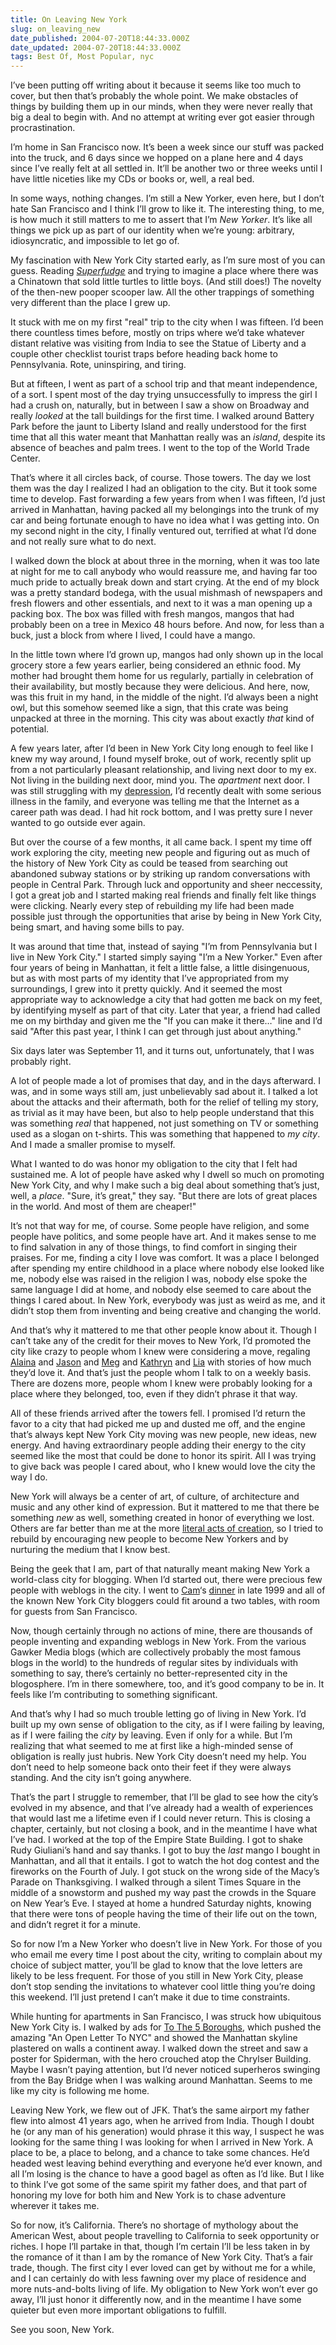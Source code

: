 ```yaml
---
title: On Leaving New York
slug: on_leaving_new
date_published: 2004-07-20T18:44:33.000Z
date_updated: 2004-07-20T18:44:33.000Z
tags: Best Of, Most Popular, nyc
---
```


I’ve been putting off writing about it because it seems like too much to cover, but then that’s probably the whole point. We make obstacles of things by building them up in our minds, when they were never really that big a deal to begin with. And no attempt at writing ever got easier through procrastination.

I’m home in San Francisco now. It’s been a week since our stuff was packed into the truck, and 6 days since we hopped on a plane here and 4 days since I’ve really felt at all settled in. It’ll be another two or three weeks until I have little niceties like my CDs or books or, well, a real bed.

In some ways, nothing changes. I’m still a New Yorker, even here, but I don’t hate San Francisco and I think I’ll grow to like it. The interesting thing, to me, is how much it still matters to me to assert that I’m *New Yorker*. It’s like all things we pick up as part of our identity when we’re young: arbitrary, idiosyncratic, and impossible to let go of.

My fascination with New York City started early, as I’m sure most of you can guess. Reading *[Superfudge](http://www.amazon.com/exec/obidos/ASIN/0440484332/2020-20/ref=nosim)* and trying to imagine a place where there was a Chinatown that sold little turtles to little boys. (And still does!) The novelty of the then-new pooper scooper law. All the other trappings of something very different than the place I grew up.

It stuck with me on my first "real" trip to the city when I was fifteen. I’d been there countless times before, mostly on trips where we’d take whatever distant relative was visiting from India to see the Statue of Liberty and a couple other checklist tourist traps before heading back home to Pennsylvania. Rote, uninspiring, and tiring.

But at fifteen, I went as part of a school trip and that meant independence, of a sort. I spent most of the day trying unsuccessfully to impress the girl I had a crush on, naturally, but in between I saw a show on Broadway and really *looked* at the tall buildings for the first time. I walked around Battery Park before the jaunt to Liberty Island and really understood for the first time that all this water meant that Manhattan really was an *island*, despite its absence of beaches and palm trees. I went to the top of the World Trade Center.

That’s where it all circles back, of course. Those towers. The day we lost them was the day I realized I had an obligation to the city. But it took some time to develop. Fast forwarding a few years from when I was fifteen, I’d just arrived in Manhattan, having packed all my belongings into the trunk of my car and being fortunate enough to have no idea what I was getting into. On my second night in the city, I finally ventured out, terrified at what I’d done and not really sure what to do next.

I walked down the block at about three in the morning, when it was too late at night for me to call anybody who would reassure me, and having far too much pride to actually break down and start crying. At the end of my block was a pretty standard bodega, with the usual mishmash of newspapers and fresh flowers and other essentials, and next to it was a man opening up a packing box. The box was filled with fresh mangos, mangos that had probably been on a tree in Mexico 48 hours before. And now, for less than a buck, just a block from where I lived, I could have a mango.

In the little town where I’d grown up, mangos had only shown up in the local grocery store a few years earlier, being considered an ethnic food. My mother had brought them home for us regularly, partially in celebration of their availability, but mostly because they were delicious. And here, now, was this fruit in my hand, in the middle of the night. I’d always been a night owl, but this somehow seemed like a sign, that this crate was being unpacked at three in the morning. This city was about exactly *that* kind of potential.

A few years later, after I’d been in New York City long enough to feel like I knew my way around, I found myself broke, out of work, recently split up from a not particularly pleasant relationship, and living next door to my ex. Not living in the building next door, mind you. The *apartment* next door. I was still struggling with my [depression](http://www.dashes.com/anil/2002/10/27/mental_illness), I’d recently dealt with some serious illness in the family, and everyone was telling me that the Internet as a career path was dead. I had hit rock bottom, and I was pretty sure I never wanted to go outside ever again.

But over the course of a few months, it all came back. I spent my time off work exploring the city, meeting new people and figuring out as much of the history of New York City as could be teased from searching out abandoned subway stations or by striking up random conversations with people in Central Park. Through luck and opportunity and sheer neccessity, I got a great job and I started making real friends and finally felt like things were clicking. Nearly every step of rebuilding my life had been made possible just through the opportunities that arise by being in New York City, being smart, and having some bills to pay.

It was around that time that, instead of saying "I’m from Pennsylvania but I live in New York City." I started simply saying "I’m a New Yorker." Even after four years of being in Manhattan, it felt a little false, a little disingenuous, but as with most parts of my identity that I’ve appropriated from my surroundings, I grew into it pretty quickly. And it seemed the most appropriate way to acknowledge a city that had gotten me back on my feet, by identifying myself as part of that city. Later that year, a friend had called me on my birthday and given me the "If you can make it there…" line and I’d said "After this past year, I think I can get through just about anything."

Six days later was September 11, and it turns out, unfortunately, that I was probably right.

A lot of people made a lot of promises that day, and in the days afterward. I was, and in some ways still am, just unbelievably sad about it. I talked a lot about the attacks and their aftermath, both for the relief of telling my story, as trivial as it may have been, but also to help people understand that this was something *real* that happened, not just something on TV or something used as a slogan on t-shirts. This was something that happened to *my city*. And I made a smaller promise to myself.

What I wanted to do was honor my obligation to the city that I felt had sustained me. A lot of people have asked why I dwell so much on promoting New York City, and why I make such a big deal about something that’s just, well, a *place*. "Sure, it’s great," they say. "But there are lots of great places in the world. And most of them are cheaper!"

It’s not that way for me, of course. Some people have religion, and some people have politics, and some people have art. And it makes sense to me to find salvation in any of those things, to find comfort in singing their praises. For me, finding a city I love was comfort. It was a place I belonged after spending my entire childhood in a place where nobody else looked like me, nobody else was raised in the religion I was, nobody else spoke the same language I did at home, and nobody else seemed to care about the things I cared about. In New York, everybody was just as weird as me, and it didn’t stop them from inventing and being creative and changing the world.

And that’s why it mattered to me that other people know about it. Though I can’t take any of the credit for their moves to New York, I’d promoted the city like crazy to people whom I knew were considering a move, regaling [Alaina](http://www.alaina.org) and [Jason](http://www.kottke.org) and [Meg](http://www.megnut.com) and [Kathryn](http://www.kathrynyu.com) and [Lia](http://www.cheesedip.com) with stories of how much they’d love it. And that’s just the people whom I talk to on a weekly basis. There are dozens more, people whom I knew were probably looking for a place where they belonged, too, even if they didn’t phrase it that way.

All of these friends arrived after the towers fell. I promised I’d return the favor to a city that had picked me up and dusted me off, and the engine that’s always kept New York City moving was new people, new ideas, new energy. And having extraordinary people adding their energy to the city seemed like the most that could be done to honor its spirit. All I was trying to give back was people I cared about, who I knew would love the city the way I do.

New York will always be a center of art, of culture, of architecture and music and any other kind of expression. But it mattered to me that there be something *new* as well, something created in honor of everything we lost. Others are far better than me at the more [literal acts of creation](http://www.dashes.com/anil/2001/09/16/status_report), so I tried to rebuild by encouraging new people to become New Yorkers and by nurturing the medium that I know best.

Being the geek that I am, part of that naturally meant making New York a world-class city for blogging. When I’d started out, there were precious few people with weblogs in the city. I went to [Cam](http://www.camworld.com)‘s [dinner](http://www.camworld.com/party/#NYC) in late 1999 and all of the known New York City bloggers could fit around a two tables, with room for guests from San Francisco.

Now, though certainly through no actions of mine, there are thousands of people inventing and expanding weblogs in New York. From the various Gawker Media blogs (which are collectively probably the most famous blogs in the world) to the hundreds of regular sites by individuals with something to say, there’s certainly no better-represented city in the blogosphere. I’m in there somewhere, too, and it’s good company to be in. It feels like I’m contributing to something significant.

And that’s why I had so much trouble letting go of living in New York. I’d built up my own sense of obligation to the city, as if I were failing by leaving, as if I were failing the *city* by leaving. Even if only for a while. But I’m realizing that what seemed to me at first like a high-minded sense of obligation is really just hubris. New York City doesn’t need my help. You don’t need to help someone back onto their feet if they were always standing. And the city isn’t going anywhere.

That’s the part I struggle to remember, that I’ll be glad to see how the city’s evolved in my absence, and that I’ve already had a wealth of experiences that would last me a lifetime even if I could never return. This is closing a chapter, certainly, but not closing a book, and in the meantime I have what I’ve had. I worked at the top of the Empire State Building. I got to shake Rudy Giuliani’s hand and say thanks. I got to buy the *last* mango I bought in Manhattan, and all that it entails. I got to watch the hot dog contest and the fireworks on the Fourth of July. I got stuck on the wrong side of the Macy’s Parade on Thanksgiving. I walked through a silent Times Square in the middle of a snowstorm and pushed my way past the crowds in the Square on New Year’s Eve. I stayed at home a hundred Saturday nights, knowing that there were tons of people having the time of their life out on the town, and didn’t regret it for a minute.

So for now I’m a New Yorker who doesn’t live in New York. For those of you who email me every time I post about the city, writing to complain about my choice of subject matter, you’ll be glad to know that the love letters are likely to be less frequent. For those of you still in New York City, please don’t stop sending the invitations to whatever cool little thing you’re doing this weekend. I’ll just pretend I can’t make it due to time constraints.

While hunting for apartments in San Francisco, I was struck how ubiquitous New York City is. I walked by ads for [To The 5 Boroughs](http://www.amazon.com/exec/obidos/ASIN/B00021LRWM/), which pushed the amazing "An Open Letter To NYC" and showed the Manhattan skyline plastered on walls a continent away. I walked down the street and saw a poster for Spiderman, with the hero crouched atop the Chrylser Building. Maybe I wasn’t paying attention, but I’d never noticed superheros swinging from the Bay Bridge when I was walking around Manhattan. Seems to me like my city is following me home.

Leaving New York, we flew out of JFK. That’s the same airport my father flew into almost 41 years ago, when he arrived from India. Though I doubt he (or any man of his generation) would phrase it this way, I suspect he was looking for the same thing I was looking for when I arrived in New York. A place to be, a place to belong, and a chance to take some chances. He’d headed west leaving behind everything and everyone he’d ever known, and all I’m losing is the chance to have a good bagel as often as I’d like. But I like to think I’ve got some of the same spirit my father does, and that part of honoring my love for both him and New York is to chase adventure wherever it takes me.

So for now, it’s California. There’s no shortage of mythology about the American West, about people travelling to California to seek opportunity or riches. I hope I’ll partake in that, though I’m certain I’ll be less taken in by the romance of it than I am by the romance of New York City. That’s a fair trade, though. The first city I ever loved can get by without me for a while, and I can certainly do with less fawning over my place of residence and more nuts-and-bolts living of life. My obligation to New York won’t ever go away, I’ll just honor it differently now, and in the meantime I have some quieter but even more important obligations to fulfill.

See you soon, New York.
